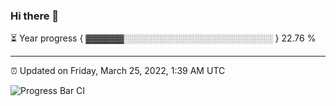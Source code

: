 ### Hi there 👋

⏳ Year progress { ▓▓▓▓▓▓░░░░░░░░░░░░░░░░░░░░░░░░ } 22.76 %

---

⏰ Updated on Friday, March 25, 2022, 1:39 AM UTC

![Progress Bar CI](https://github.com/arthurbuhl/arthurbuhl/workflows/Progress%20Bar%20CI/badge.svg)
